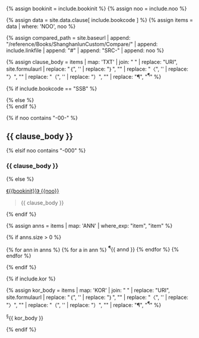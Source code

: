 <!--송본 상한론 본문 조문 이외의 모든 것-->
<!--원문인용 시작.  상위에서 noo, bookinit 지정 필요-->

{% assign bookinit = include.bookinit %}
{% assign noo = include.noo %}

{% assign data = site.data.clause[ include.bookcode ] %}
{% assign items = data | where: 'NOO', noo %}

{% assign compared_path = site.baseurl | append: "/reference/Books/ShanghanlunCustom/Compare/" | append: include.linkfile | append: "#" | append: "SRC-" | append: noo %}

{% assign clause_body = items | map: 'TXT' | join: " " | replace: "URI", site.formulaurl | replace: "｛", '<span class="subtext t1">'  | replace: "｝", "</span>"  | replace: "〈", '<span class="subtext t2">'  | replace: "〉", "</span>" | replace: "（", '<span class="subtext t0">'  | replace: "）", "</span>" | replace: "¶", "<sup>¶</sup>" %}

{% if include.bookcode == "SSB" %}
<div id="{{noo}}" class="shanghanlun text song">
{% else %}
<div id="{{noo}}" class="shanghanlun text others">
{% endif %}

{% if noo contains "-00-" %}

<h2 id="h2-{{noo}}" markdown="1">{{ clause_body }}</h2>

{% elsif noo contains "-000" %}

<h3 id="h3-{{noo}}" markdown="1">{{ clause_body }}</h3>

{% else  %}

<p class="clause-head">
<a href="{{compared_path}}" target="{{site.data.theme.a.target}}">
<span class="book-label">《{{bookinit}}》</span>
<span class="clause-idx">{{noo}}</span>
</a>
</p>

<blockquote>
<p class="clause-body" markdown="1">{{ clause_body }}</p>
</blockquote>

{% endif %}

{% assign anns = items | map: 'ANN' | where_exp: "item", "item"  %}

{% if anns.size > 0  %}

<p class="ann">
{% for ann in anns %}
{% for a in ann %}
<span markdown="1"><sup>¶</sup>{{ annd }}<span>
{% endfor %}
{% endfor %}
</p>

{% endif %}

{% if include.kor  %}

{% assign kor_body = items | map: 'KOR' | join: " " | replace: "URI", site.formulaurl | replace: "｛", '<span class="subtext t1">'  | replace: "｝", "</span>"  | replace: "〈", '<span class="subtext t2">'  | replace: "〉", "</span>" | replace: "（", '<span class="subtext t0">'  | replace: "）", "</span>" | replace: "¶", "<sup>¶</sup>" %}

<p class="kor" markdown="1"><sup>§</sup>{{ kor_body }}</p>

{% endif %}

</div>

<!--원문인용 끝-->
